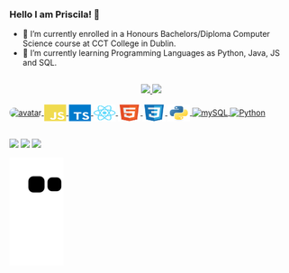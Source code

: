 ### Hello I am Priscila! 👋

- 🔭 I’m currently enrolled in a Honours Bachelors/Diploma Computer Science course at CCT College in Dublin.
- 🌱 I’m currently learning Programming Languages as Python, Java, JS and SQL.
##
<div align="center">
  <a href="https://github.com/PriFlores">
  <img height="170em" src="https://github-readme-stats.vercel.app/api?username=priflores&show_icons=true&theme=dracula&include_all_commits=true&count_private=true"/>
  <img height="170em" src="https://github-readme-stats.vercel.app/api/top-langs/?username=priflores&layout=compact&langs_count=7&theme=dracula"/>
</div>
  <div style="display: inline_block"><br>
    <img align= "center" alt= "avatar" height="150" style="border-radius:50px;" src="https://github.com/PriFlores/PriFlores/blob/main/test.jpg"/> 
  <img align="center" alt="Rafa-Js" height="30" width="40" src="https://raw.githubusercontent.com/devicons/devicon/master/icons/javascript/javascript-plain.svg">
  <img align="center" alt="Rafa-Ts" height="30" width="40" src="https://raw.githubusercontent.com/devicons/devicon/master/icons/typescript/typescript-plain.svg">
  <img align="center" alt="React" height="30" width="40" src="https://raw.githubusercontent.com/devicons/devicon/master/icons/react/react-original.svg">
  <img align="center" alt="HTML" height="30" width="40" src="https://raw.githubusercontent.com/devicons/devicon/master/icons/html5/html5-original.svg">
  <img align="center" alt="CSS" height="30" width="40" src="https://raw.githubusercontent.com/devicons/devicon/master/icons/css3/css3-original.svg">
  <img align="center" alt="Python" height="30" width="40" src="https://raw.githubusercontent.com/devicons/devicon/master/icons/python/python-original.svg">
  <img align= "center"alt="mySQL" height= "30" width= "40" src="https://cdn.jsdelivr.net/gh/devicons/devicon/icons/mysql/mysql-original.svg" />
  <img align= "center" alt= "Python" height= "30" width= "40"src="https://cdn.jsdelivr.net/gh/devicons/devicon/icons/java/java-original.svg" />
  
</div>
<br>
 <div> 
  
  <a href="https://www.instagram.com/priyflores/" target="_blank"><img src="https://img.shields.io/badge/-Instagram-%23E4405F?style=for-the-badge&logo=instagram&logoColor=white" target="_blank"></a>
  <a href= "mailto:pri_256@hotmail.com"><img src="https://img.shields.io/badge/Microsoft_Outlook-0078D4?style=for-the-badge&logo=microsoft-outlook&logoColor=white" target= "_blank"></a>
  <a href="https://www.linkedin.com/in/priscila-flores-45682bb6/" target="_blank"><img src="https://img.shields.io/badge/-LinkedIn-%230077B5?style=for-the-badge&logo=linkedin&logoColor=white" target="_blank"></a> 
   
  ![Snake gif](https://github.com/PriFlores/PriFlores/blob/main/github-contribution-grid-snake.svg)
  </div>

